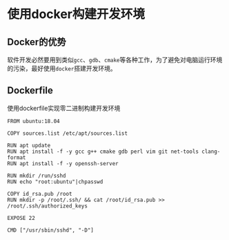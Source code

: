 # 使用docker构建开发环境

## Docker的优势

软件开发必然要用到类似```gcc```、```gdb```、```cmake```等各种工作，为了避免对电脑运行环境的污染，最好使用```docker```搭建开发环境。

## Dockerfile

使用dockerfile实现零二进制构建开发环境

```shell
FROM ubuntu:18.04

COPY sources.list /etc/apt/sources.list

RUN apt update
RUN apt install -f -y gcc g++ cmake gdb perl vim git net-tools clang-format
RUN apt install -f -y openssh-server

RUN mkdir /run/sshd
RUN echo "root:ubuntu"|chpasswd

COPY id_rsa.pub /root
RUN mkdir -p /root/.ssh/ && cat /root/id_rsa.pub >> /root/.ssh/authorized_keys

EXPOSE 22

CMD ["/usr/sbin/sshd", "-D"]

```

